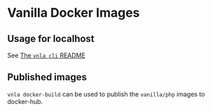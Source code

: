 # Vanilla Docker Images

## Usage for localhost

See [The `vnla cli` README](../cli/README.md)

## Published images

`vnla docker-build` can be used to publish the `vanilla/php` images to docker-hub.

